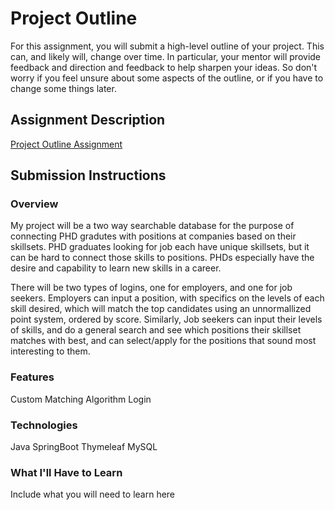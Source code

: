 # Project Outline
For this assignment, you will submit a high-level outline of your project. This can, and likely will, change over time. In particular, your mentor will provide feedback and direction and feedback to help sharpen your ideas. So don't worry if you feel unsure about some aspects of the outline, or if you have to change some things later.

## Assignment Description
[Project Outline Assignment](https://education.launchcode.org/liftoff/assignments/project-outline/)

## Submission Instructions

### Overview
My project will be a two way searchable database for the purpose of connecting PHD gradutes with positions at companies based on their skillsets. PHD graduates looking for job each have unique skillsets, but it can be hard to connect those skills to positions. PHDs especially have the desire and capability to learn new skills in a career. 

There will be two types of logins, one for employers, and one for job seekers. Employers can input a position, with specifics on the levels of each skill desired, which will match the top candidates using an unnormallized point system, ordered by score. Similarly, Job seekers can input their levels of skills, and do a general search and see which positions their skillset matches with best, and can select/apply for the positions that sound most interesting to them. 


### Features
Custom Matching Algorithm
Login

### Technologies
Java
SpringBoot
Thymeleaf
MySQL

### What I'll Have to Learn
Include what you will need to learn here
